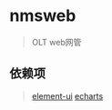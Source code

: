 # nmsweb

> OLT web网管

## 依赖项

> [element-ui](https://github.com/ElemeFE/element)
> [echarts](https://github.com/apache/incubator-echarts)
